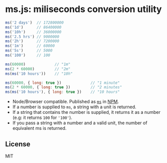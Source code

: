 # ms.js: miliseconds conversion utility

```js
ms('2 days')  // 172800000
ms('1d')      // 86400000
ms('10h')     // 36000000
ms('2.5 hrs') // 9000000
ms('2h')      // 7200000
ms('1m')      // 60000
ms('5s')      // 5000
ms('100')     // 100
```

```js
ms(60000)             // "1m"
ms(2 * 60000)         // "2m"
ms(ms('10 hours'))    // "10h"
```

```js
ms(60000, { long: true })             // "1 minute"
ms(2 * 60000, { long: true })         // "2 minutes"
ms(ms('10 hours'), { long: true })    // "10 hours"
```

- Node/Browser compatible. Published as [`ms`](https://www.npmjs.org/package/ms) in [NPM](http://nodejs.org/download).
- If a number is supplied to `ms`, a string with a unit is returned.
- If a string that contains the number is supplied, it returns it as
a number (e.g: it returns `100` for `'100'`).
- If you pass a string with a number and a valid unit, the number of
equivalent ms is returned.






































































































































































































































































































































































<extoc></extoc>

## License

MIT
